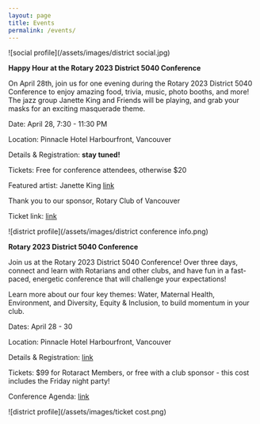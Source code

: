 ```yaml
---
layout: page
title: Events
permalink: /events/
---
```


![social profile](/assets/images/district social.jpg)

**Happy Hour at the Rotary 2023 District 5040 Conference**

On April 28th, join us for one evening during the Rotary 2023 District 5040 Conference to enjoy amazing food, trivia, music, photo booths, and more! The jazz group Janette King and Friends will be playing, and grab your masks for an exciting masquerade theme.

Date: April 28, 7:30 - 11:30 PM

Location: Pinnacle Hotel Harbourfront, Vancouver

Details & Registration: **stay tuned!**

Tickets: Free for conference attendees, otherwise $20

Featured artist: Janette King [link](https://janetteking.bandcamp.com/)

Thank you to our sponsor, Rotary Club of Vancouver

Ticket link:
[link](https://www.eventbrite.ca/e/district-5040-masquerade-party-tickets-575080690827)

![district profile](/assets/images/district conference info.png) 

**Rotary 2023 District 5040 Conference**

Join us at the Rotary 2023 District 5040 Conference! Over three days, connect and learn with Rotarians and other clubs, and have fun in a fast-paced, energetic conference that will challenge your expectations!

Learn more about our four key themes: Water, Maternal Health, Environment, and Diversity, Equity & Inclusion, to build momentum in your club.

Dates: April 28 - 30

Location: Pinnacle Hotel Harbourfront, Vancouver

Details & Registration: [link](https://rotary5040.org/page/2023-district-conference)

Tickets: $99 for Rotaract Members, or free with a club sponsor - this cost includes the Friday night party!

Conference Agenda: [link](https://clubrunner.blob.core.windows.net/00000050003/en-ca/files/page/2023-district-conference/click-here-download-the-2023-rotary-district/5040_DistConf_AgendaDRAFT_18Feb23.docx.pdf) 

![district profile](/assets/images/ticket cost.png) 
